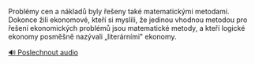 
Problémy cen a nákladů byly řešeny také matematickými metodami. Dokonce žili ekonomové, kteří si myslili, že jedinou vhodnou metodou pro řešení ekonomických problémů jsou matematické metody, a kteří logické ekonomy posměšně nazývali „literárními" ekonomy.

[🔊 Poslechnout audio](/data/7-paragraphs/audio/chapter_63/para_009-Problmy-cen-a-nklad-byly-eeny-tak-matematick.mp3)
